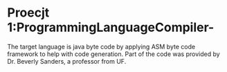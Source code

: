 # Proecjt 1:ProgrammingLanguageCompiler-
The target language is java byte code by applying ASM byte code framework to help with code generation. Part of the code was provided by Dr. Beverly Sanders, a professor from UF.


